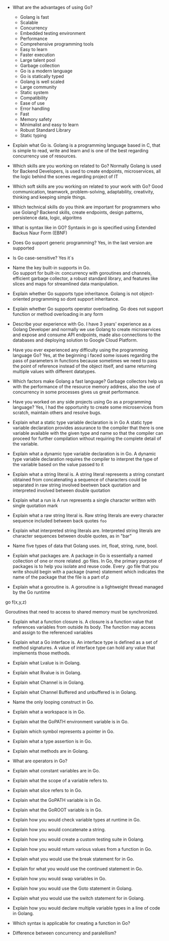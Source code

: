 - What are the advantages of using Go? 
    - Golang is fast
    - Scalable 
    - Concurrency 
    - Embedded testing environment 
    - Performance 
    - Comprehensive programming tools 
    - Easy to learn 
    - Faster execution 
    - Large talent pool 
    - Garbage collection 
    - Go is a modern language 
    - Go is statically typed 
    - Golang is well scaled 
    - Large community 
    - Static system 
    - Compatibility 
    - Ease of use 
    - Error handling 
    - Fast 
    - Memory safety 
    - Minimalist and easy to learn 
    - Robust Standard Library 
    - Static typing 

 

- Explain what Go is. 
Golang is a programming language based in C, that is simple to read, write and learn and is one of the best regarding concurrency use of resources. 

- Which skills are you working on related to Go? 
Normally Golang is used for Backend Developers, is used to create endpoints, microservices, all the logic behind the scenes regarding project of IT 

- Which soft skills are you working on related to your work with Go? 
Good communication, teamwork, problem-solving, adaptability, creativity, thinking and keeping simple things. 

- Which technical skills do you think are important for programmers who use Golang? 
Backend skills, create endpoints, design patterns, persistence data, logic, algoritms 

- What is syntax like in GO?
Syntaxis in go is specified using Extended Backus Naur Form (EBNF)

- Does Go support generic programming? 
Yes, in the last version are supported 

- Is Go case-sensitive? 
Yes it´s 

- Name the key built-in supports in Go.  
Go support for built-in: concurrency with goroutines and channels, efficient garbage collector, a robust standard library, and features like slices and maps for streamlined data manipulation. 

- Explain whether Go supports type inheritance. 
Golang is not object-oriented programming so dont support inheritance. 

- Explain whether Go supports operator overloading. 
Go does not support function or method overloading in any form 

- Describe your experience with Go. 
I have 3 years' experience as a Golang Developer and normally we use Golang to create microservices and expose and consume API endpoints, made also connections to the databases and deploying solution to Google Cloud Platform.  

- Have you ever experienced any difficulty using the programming language Go? 
Yes, at the beginning i faced some issues regarding the pass of parameters in functions because sometimes we need to pass the point of reference instead of the object itself, and same returning multiple values with different datatypes. 

- Which factors make Golang a fast language? 
Garbage collectors help us with the performance of the resource memory address, also the use of concurrency in some processes gives us great performance. 

- Have you worked on any side projects using Go as a programming language? 
Yes, I had the opportunity to create some microservices from scratch, maintain others and resolve bugs. 

- Explain what a static type variable declaration is in Go 
A static type variable declaration provides assurance to the compiler that there is one variable available with the given type and name so that the compiler can proceed for further compilation without requiring the complete detail of the variable. 

- Explain what a dynamic type variable declaration is in Go. 
A dynamic type variable declaration requires the compiler to interpret the type of the variable based on the value passed to it 

- Explain what a string literal is. 
A string literal represents a string constant obtained from concatenating a sequence of characters could be separated in raw string involved beetwen back quotation and interpreted involved between double quotation 

- Explain what a run is 
A run represents a single character written with single quotation mark 

- Explain what a raw string literal is. 
Raw string literals are every character sequence included between back quotes `foo` 

- Explain what interpreted string literals are. 
Interpreted string literals are character sequences between double quotes, as in "bar" 

- Name five types of data that Golang uses. 
int, float, string, rune, bool.  

- Explain what packages are. 
A package in Go is essentially a named collection of one or more related .go files. In Go, the primary purpose of packages is to help you isolate and reuse code. Every .go file that you write should begin with a package {name} statement which indicates the name of the package that the file is a part of.p 

- Explain what a goroutine is. 
A goroutine is a lightweight thread managed by the Go runtime 

go f(x,y,z) 

Goroutines that need to access to shared memory must be synchronized. 

- Explain what a function closure is. 
A closure is a function value that references variables from outside its body. The function may access and assign to the referenced variables 

- Explain what a Go interface is. 
An interface type is defined as a set of method signatures. A value of interface type can hold any value that implements those methods. 

- Explain what Lvalue is in Golang. 

- Explain what Rvalue is in Golang. 

- Explain what Channel is in Golang. 

- Explain what Channel Buffered and unbuffered is in Golang. 

- Name the only looping construct in Go. 

- Explain what a workspace is in Go. 
- Explain what the GoPATH environment variable is in Go. 
- Explain which symbol represents a pointer in Go. 
- Explain what a type assertion is in Go. 
- Explain what methods are in Golang. 
- What are operators in Go? 
- Explain what constant variables are in Go. 
- Explain what the scope of a variable refers to. 
- Explain what slice refers to in Go. 
- Explain what the GoPATH variable is in Go. 
- Explain what the GoROOT variable is in Go. 
- Explain how you would check variable types at runtime in Go. 
- Explain how you would concatenate a string. 
- Explain how you would create a custom testing suite in Golang. 
- Explain how you would return various values from a function in Go. 
- Explain what you would use the break statement for in Go. 
- Explain for what you would use the continued statement in Go. 
- Explain how you would swap variables in Go. 
- Explain how you would use the Goto statement in Golang. 
- Explain what you would use the switch statement for in Golang. 
- Explain how you would declare multiple variable types in a line of code in Golang. 
- Which syntax is applicable for creating a function in Go? 
- Difference between concurrency and paralellism?


 